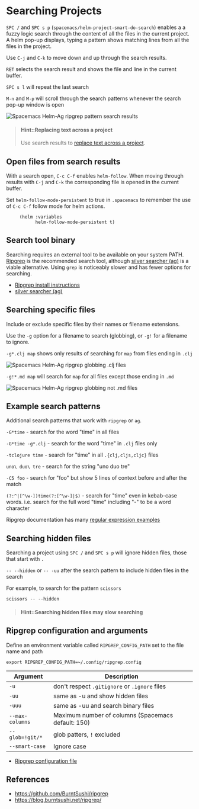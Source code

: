 # Searching Projects

`SPC /` and `SPC s p` (`spacemacs/helm-project-smart-do-search`) enables a a fuzzy logic search through the content of all the files in the current project.  A helm pop-up displays, typing a pattern shows matching lines from all the files in the project.

Use `C-j` and `C-k` to move down and up through the search results.

`RET` selects the search result and shows the file and line in the current buffer.

`SPC s l` will repeat the last search

`M-n` and `M-p` will scroll through the search patterns whenever the search pop-up window is open

![Spacemacs Helm-Ag ripgrep pattern search results](https://raw.githubusercontent.com/practicalli/graphic-design/live/spacemacs/screenshots/spacemacs-helm-ag-ripgrep-pattern-search.png)

> #### Hint::Replacing text across a project
> Use search results to [replace text across a project](/spacemacs-basics/evil-tools/replacing-text-across-projects.md).


## Open files from search results
With a search open, `C-c C-f` enables `helm-follow`.  When moving through results with `C-j` and `C-k` the corresponding file is opened in the current buffer.

Set `helm-follow-mode-persistent` to true in `.spacemacs` to remember the use of `C-c C-f` follow mode for helm actions.

```elisp
     (helm :variables
           helm-follow-mode-persistent t)
```


## Search tool binary
Searching requires an external tool to be available on your system PATH. [Ripgrep](https://github.com/BurntSushi/ripgrep) is the recommended search tool, although [silver searcher (ag)](/alternative-tooling/silversearcher-ag.md) is a viable alternative.  Using `grep` is noticeably slower and has fewer options for searching.

* [Ripgrep install instructions](https://github.com/BurntSushi/ripgrep#installation)
* [silver searcher (ag)](/alternative-tooling/silversearcher-ag.md)


## Searching specific files
Include or exclude specific files by their names or filename extensions.

Use the `-g` option for a filename to search (globbing), or `-g!` for a filename to ignore.

`-g*.clj map` shows only results of searching for `map` from files ending in `.clj`

![Spacemacs Helm-Ag ripgrep globbing .clj files](https://raw.githubusercontent.com/practicalli/graphic-design/live/spacemacs/screenshots/spacemacs-helm-ag-ripgrep-globbing-clj.png)

`-g!*.md map` will search for `map` for all files except those ending in `.md`

![Spacemacs Helm-Ag ripgrep globbing not .md files](https://raw.githubusercontent.com/practicalli/graphic-design/live/spacemacs/screenshots/spacemacs-helm-ag-ripgrep-globbing-not-md.png)


## Example search patterns
Additional search patterns that work with `ripgrep` or `ag`.

`-G*time` - search for the word "time" in all files

`-G*time -g*.clj` - search for the word "time" in `.clj` files only

`-tclojure time` - search for "time" in all `.{clj,cljs,cljc}` files

`uno\ duo\ tre` - search for the string "uno duo tre"

`-C5 foo` - search for "foo" but show 5 lines of context before and after the match

`(?:^|[^\w-])time(?:[^\w-]|$)` - search for "time" even in kebab-case words. i.e. search for the full word "time" including "-" to be a word character

Ripgrep documentation has many [regular expression examples](https://docs.rs/regex/1.3.6/regex/#syntax)


## Searching hidden files
Searching a project using `SPC /` and `SPC s p` will ignore hidden files, those that start with `.`

`-- --hidden` or `-- -uu` after the search pattern to include hidden files in the search

For example, to search for the pattern `scissors`

```
scissors -- --hidden
```

> #### Hint::Searching hidden files may slow searching


## Ripgrep configuration and arguments
Define an environment variable called `RIPGREP_CONFIG_PATH` set to the file name and path

```
export RIPGREP_CONFIG_PATH=~/.config/ripgrep.config
```

| Argument        | Description                                        |
|-----------------|----------------------------------------------------|
| `-u`            | don't respect `.gitignore` or `.ignore` files      |
| `-uu`           | same as -u and show hidden files                   |
| `-uuu`          | same as -uu and search binary files                |
| `--max-columns` | Maximum number of columns (Spacemacs default: 150) |
| `--glob=!git/*` | glob patters, `!` excluded                         |
| `--smart-case`  | Ignore case                                        |

* [Ripgrep configuration file](https://github.com/BurntSushi/ripgrep/blob/master/GUIDE.md#configuration-file)


## References
* https://github.com/BurntSushi/ripgrep
* https://blog.burntsushi.net/ripgrep/
